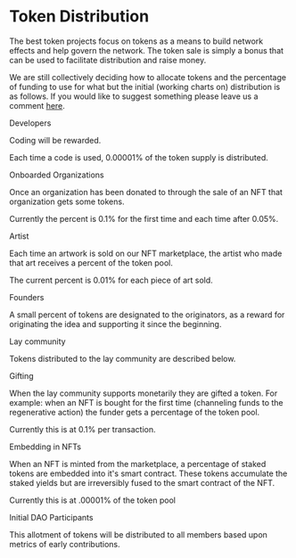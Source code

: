 # Token Distribution

The best token projects focus on tokens as a means to build network effects and help govern the network. The token sale is simply a bonus that can be used to facilitate distribution and raise money.

We are still collectively deciding how to allocate tokens and the percentage of funding to use for what but the initial (working charts on) distribution is as follows. If you would like to suggest something please leave us a comment [here](https://docs.google.com/spreadsheets/d/1KicDCmhtbtf8FscG2B33KrCc5Rc378KTXpHAwCvL2-M/edit?usp=sharing).&#x20;

Developers

Coding will be rewarded.

Each time a code is used, 0.00001% of the token supply is distributed.  &#x20;

Onboarded Organizations

Once an organization has been donated to through the sale of an NFT that organization gets some tokens.&#x20;

Currently the percent is 0.1% for the first time and each time after 0.05%.  &#x20;

Artist&#x20;

Each time an artwork is sold on our NFT marketplace, the artist who made that art receives a percent of the token pool.&#x20;

The current percent is 0.01% for each piece of art sold.&#x20;

Founders

A small percent of tokens are designated to the originators, as a reward for originating the idea and supporting it since the beginning.&#x20;

Lay community

Tokens distributed to the lay community are described below.&#x20;

Gifting

When the lay community supports monetarily they are gifted a token. For example: when an NFT is bought for the first time (channeling funds to the regenerative action) the funder gets a percentage of the token pool.&#x20;

Currently this is at 0.1% per transaction.

Embedding in NFTs

When an NFT is minted from the marketplace, a percentage of staked tokens are embedded into it's smart contract. These tokens accumulate the staked yields but are irreversibly fused to the smart contract of the NFT.&#x20;

Currently this is at .00001% of the token pool

Initial DAO Participants

This allotment of tokens will be distributed to all members based upon metrics of early contributions.

